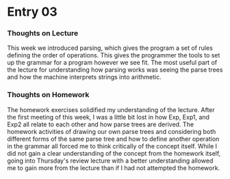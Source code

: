  
# Entry 03

### Thoughts on Lecture
This week we introduced parsing, which gives the program a set of rules defining the order of operations. This gives the programmer the tools to set up the grammar for a program however we see fit. The most useful part of the lecture for understanding how parsing works was seeing the parse trees and how the machine interprets strings into arithmetic.

### Thoughts on Homework
The homework exercises solidified my understanding of the lecture. After the first meeting of this week, I was a little bit lost in how Exp, Exp1, and Exp2 all relate to each other and how parse trees are derived. The homework activities of drawing our own parse trees and considering both different forms of the same parse tree and how to define another operation in the grammar all forced me to think critically of the concept itself. While I did not gain a clear understanding of the concept from the homework itself, going into Thursday's review lecture with a better understanding allowed me to gain more from the lecture than if I had not attempted the homework.